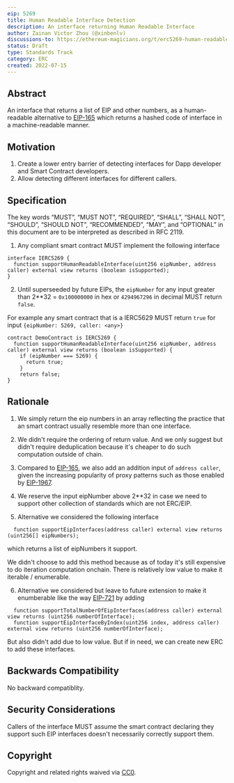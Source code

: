```yaml
---
eip: 5269
title: Human Readable Interface Detection
description: An interface returning Human Readable Interface
author: Zainan Victor Zhou (@xinbenlv)
discussions-to: https://ethereum-magicians.org/t/erc5269-human-readable-interface-detection/9957
status: Draft
type: Standards Track
category: ERC
created: 2022-07-15
---
```


## Abstract
An interface that returns a list of EIP and other numbers, as a human-readable alternative to [EIP-165](./eip-165.md) which returns a hashed code of interface in a machine-readable manner.

## Motivation
1. Create a lower entry barrier of detecting interfaces for Dapp developer and Smart Contract developers.
2. Allow detecting different interfaces for different callers.

## Specification
The key words “MUST”, “MUST NOT”, “REQUIRED”, “SHALL”, “SHALL NOT”, “SHOULD”, “SHOULD NOT”, “RECOMMENDED”, “MAY”, and “OPTIONAL” in this document are to be interpreted as described in RFC 2119.

1. Any compliant smart contract MUST implement the following interface

```solidity
interface IERC5269 {
  function supportHumanReadableInterface(uint256 eipNumber, address caller) external view returns (boolean isSupported);
}
```

2. Until superseeded by future EIPs, the `eipNumber` for any input greater than 2**32 = `0x100000000` in hex or `4294967296` in decimal MUST return `false`. 

For example any smart contract that is a IERC5629 MUST return `true` for input `{eipNumber: 5269, caller: <any>}`

```solidity
contract DemoContract is IERC5269 {
  function supportHumanReadableInterface(uint256 eipNumber, address caller) external view returns (boolean isSupported) {
    if (eipNumber === 5269) {
      return true;
    } 
    return false;
}
```

## Rationale

1. We simply return the eip numbers in an array reflecting the practice that an smart contract usually resemble more than one interface.

2. We didn't require the ordering of return value. And we only suggest but didn't require deduplication because it's cheaper to do such computation outside of chain.

3. Compared to [EIP-165](./eip-165.md), we also add an addition input of `address caller`, given the increasing popularity of proxy patterns such as those enabled by [EIP-1967](./eip-1967.md).

4. We reserve the input eipNumber above 2**32 in case we need to support other collection of standards which are not ERC/EIP.
 
5. Alternative we considered the following interface

```solidity
  function supportEipInterfaces(address caller) external view returns (uint256[] eipNumbers);
```

which returns a list of eipNumbers it support.

We didn't choose to add this method because as of today it's still expensive to do iteration computation onchain. There is relatively 
low value to make it iterable / enumerable.

6. Alternative we considered but leave to future extension to make it enumberable like the way [EIP-721](./eip-721.md) by adding 

```solidity
  function supportTotalNumberOfEipInterfaces(address caller) external view returns (uint256 numberOfInterface);
  function supportEipInterfaceByIndex(uint256 index, address caller) external view returns (uint256 numberOfInterface);
```

But also didn't add due to low value. But if in need, we can create new ERC to add these interfaces.


## Backwards Compatibility
No backward compatiblity.

## Security Considerations
Callers of the interface MUST assume the smart contract declaring they support such EIP interfaces doesn't necessarily correctly support them.

## Copyright
Copyright and related rights waived via [CC0](../LICENSE.md).
